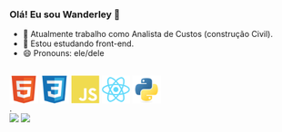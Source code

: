 ### Olá! Eu sou Wanderley 👋

- 🔭 Atualmente trabalho como Analista de Custos (construção Civil).
- 🌱 Estou estudando front-end.
- 😄 Pronouns: ele/dele
<div style="display: inline_block"><br>
  <img align="center" alt="Wanderley-HTML" height="50" width="50" src="https://raw.githubusercontent.com/devicons/devicon/master/icons/html5/html5-original.svg">
  <img align="center" alt="Wanderley-CSS" height="50" width="50" src="https://raw.githubusercontent.com/devicons/devicon/master/icons/css3/css3-original.svg">
  <img align="center" alt="Wanderley-Js" height="50" width="50" src="https://raw.githubusercontent.com/devicons/devicon/master/icons/javascript/javascript-plain.svg">
  <img align="center" alt="Wanderley-React" height="50" width="50" src="https://raw.githubusercontent.com/devicons/devicon/master/icons/react/react-original.svg">
  <img align="center" alt="Wanderley-Python" height="50" width="50" src="https://raw.githubusercontent.com/devicons/devicon/master/icons/python/python-original.svg".>
</div>
.

<div> 
  <a href = "mailto:wanderleybazan@gmail.com"><img src="https://img.shields.io/badge/-Gmail-%23333?style=for-the-badge&logo=gmail&logoColor=white" target="_blank"></a>
  <a href="https://www.linkedin.com/in/wanderley-bazan" target="_blank"><img src="https://img.shields.io/badge/-LinkedIn-%230077B5?style=for-the-badge&logo=linkedin&logoColor=white" target="_blank"></a> 
</div>


